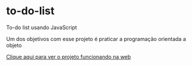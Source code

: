 # to-do-list
 To-do list usando JavaScript

 Um dos objetivos com esse projeto é praticar a programação orientada a objeto

[Clique aqui para ver o projeto funcionando na web](https://moreiramatheus.github.io/to-do-list/)
